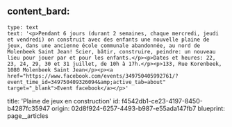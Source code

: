 content_bard:
  -
    type: text
    text: '<p>Pendant 6 jours (durant 2 semaines, chaque mercredi, jeudi et vendredi) on construit avec des enfants une nouvelle plaine de jeux, dans une ancienne école communale abandonnée, au nord de Molenbeek Saint Jean! Scier, bâtir, construire, peindre: un nouveau lieu pour jouer par et pour les enfants.</p><p>Dates et heures: 22, 23, 24, 29, 30 et 31 juillet, de 10h à 17h.</p><p>133, Rue Korenbeek, 1080 Molenbeek Saint Jean</p><p><a href="https://www.facebook.com/events/349750405992761/?event_time_id=349750409326094&amp;active_tab=about" target="_blank">Event facebook</a></p>'
title: 'Plaine de jeux en construction'
id: f4542db1-ce23-4197-8450-b4287fc35947
origin: 02d8f924-6257-4493-b987-e55ada147fb7
blueprint: page__articles

